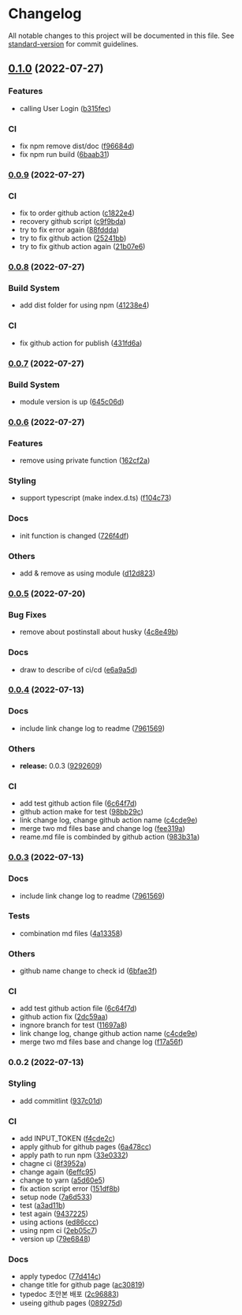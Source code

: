 # Changelog

All notable changes to this project will be documented in this file. See [standard-version](https://github.com/conventional-changelog/standard-version) for commit guidelines.

## [0.1.0](https://github.com/seojinwoo/IotDeviceSdk4React/compare/v0.0.9...v0.1.0) (2022-07-27)


### Features

* calling User Login ([b315fec](https://github.com/seojinwoo/IotDeviceSdk4React/commit/b315fec1cdc66874a3dd73feab3f14546aec1cd5))


### CI

* fix npm remove dist/doc ([f96684d](https://github.com/seojinwoo/IotDeviceSdk4React/commit/f96684d0524006450475653a46888b4f17c96637))
* fix npm run build ([6baab31](https://github.com/seojinwoo/IotDeviceSdk4React/commit/6baab318c3c77fdbdf23684fc28678244ca9fd7f))

### [0.0.9](https://github.com/seojinwoo/IotDeviceSdk4React/compare/v0.0.8...v0.0.9) (2022-07-27)


### CI

* fix to order github action ([c1822e4](https://github.com/seojinwoo/IotDeviceSdk4React/commit/c1822e41aa453f480cda887009376151b656da49))
* recovery github script ([c9f9bda](https://github.com/seojinwoo/IotDeviceSdk4React/commit/c9f9bda4841c951d70d1460ed8c9213c51268ed0))
* try to fix error again ([88fddda](https://github.com/seojinwoo/IotDeviceSdk4React/commit/88fdddab469c9cc993dd4a534deb60e6447f6ed0))
* try to fix github action ([25241bb](https://github.com/seojinwoo/IotDeviceSdk4React/commit/25241bb6a5ce7cef280cb7e530e835cf3c6bbd7c))
* try to fix github action again ([21b07e6](https://github.com/seojinwoo/IotDeviceSdk4React/commit/21b07e647c0150a70661909a4a97063d7a3428fb))

### [0.0.8](https://github.com/seojinwoo/IotDeviceSdk4React/compare/v0.0.7...v0.0.8) (2022-07-27)


### Build System

* add dist folder for using npm ([41238e4](https://github.com/seojinwoo/IotDeviceSdk4React/commit/41238e4332f4ad31596c717c4dc89a8388665d45))


### CI

* fix github action for publish ([431fd6a](https://github.com/seojinwoo/IotDeviceSdk4React/commit/431fd6aa13d5d3dce312d5cd6d91773863df7a65))

### [0.0.7](https://github.com/seojinwoo/IotDeviceSdk4React/compare/v0.0.6...v0.0.7) (2022-07-27)


### Build System

* module version is up ([645c06d](https://github.com/seojinwoo/IotDeviceSdk4React/commit/645c06d6c302dd8088d8b419b04c94f14e223522))

### [0.0.6](https://github.com/seojinwoo/IotDeviceSdk4React/compare/v0.0.5...v0.0.6) (2022-07-27)


### Features

* remove using private function ([162cf2a](https://github.com/seojinwoo/IotDeviceSdk4React/commit/162cf2a810ea31aac11d1408193beb782e56dcea))


### Styling

* support typescript (make index.d.ts) ([f104c73](https://github.com/seojinwoo/IotDeviceSdk4React/commit/f104c738cfd969991143f879b88250ab8c9a01bf))


### Docs

* init function is changed ([726f4df](https://github.com/seojinwoo/IotDeviceSdk4React/commit/726f4dff050fe72abe45169a3f3d3cf992fc658a))


### Others

* add & remove as using module ([d12d823](https://github.com/seojinwoo/IotDeviceSdk4React/commit/d12d8239a44f836aa215e933ba60950624839716))

### [0.0.5](https://github.com/seojinwoo/IotDeviceSdk4React/compare/v0.0.4...v0.0.5) (2022-07-20)


### Bug Fixes

* remove about postinstall about husky ([4c8e49b](https://github.com/seojinwoo/IotDeviceSdk4React/commit/4c8e49b5e6f1239cc561c18057df8fa584fae715))


### Docs

* draw to describe of ci/cd ([e6a9a5d](https://github.com/seojinwoo/IotDeviceSdk4React/commit/e6a9a5d4d851643e303641fb5f1edaa466829ac7))

### [0.0.4](https://github.com/seojinwoo/IotDeviceSdk4React/compare/v0.0.2...v0.0.4) (2022-07-13)


### Docs

* include link change log to readme ([7961569](https://github.com/seojinwoo/IotDeviceSdk4React/commit/796156958d36c74e779fec92f40a46872f2cff49))


### Others

* **release:** 0.0.3 ([9292609](https://github.com/seojinwoo/IotDeviceSdk4React/commit/9292609e95e22e5b9b5867e31743f1fc221d8bd5))


### CI

* add test github action file ([6c64f7d](https://github.com/seojinwoo/IotDeviceSdk4React/commit/6c64f7de45a484fb51d487689e88e4081fc199c4))
* github action make for test ([98bb29c](https://github.com/seojinwoo/IotDeviceSdk4React/commit/98bb29c81cdb6ac7369995eadf414b0499cc02ed))
* link change log, change github action name ([c4cde9e](https://github.com/seojinwoo/IotDeviceSdk4React/commit/c4cde9e9e04503ffab9409957aae7be5ae4909ef))
* merge two md files base and change log ([fee319a](https://github.com/seojinwoo/IotDeviceSdk4React/commit/fee319a53e2deedeacae8a2196c0a005d8f1b392))
* reame.md file is combinded by github action ([983b31a](https://github.com/seojinwoo/IotDeviceSdk4React/commit/983b31ac5f66303f4c69d1fe1e0078f76f2b473f))

### [0.0.3](https://github.com/seojinwoo/IotDeviceSdk4React/compare/v0.0.2...v0.0.3) (2022-07-13)


### Docs

* include link change log to readme ([7961569](https://github.com/seojinwoo/IotDeviceSdk4React/commit/796156958d36c74e779fec92f40a46872f2cff49))


### Tests

* combination md files ([4a13358](https://github.com/seojinwoo/IotDeviceSdk4React/commit/4a13358270cdde88ff9ad8406b9a4df13e1f42ef))


### Others

* github name change to check id ([6bfae3f](https://github.com/seojinwoo/IotDeviceSdk4React/commit/6bfae3f6c3aa27857d2f92327af9aa8f0929817a))


### CI

* add test github action file ([6c64f7d](https://github.com/seojinwoo/IotDeviceSdk4React/commit/6c64f7de45a484fb51d487689e88e4081fc199c4))
* github action fix ([2dc59aa](https://github.com/seojinwoo/IotDeviceSdk4React/commit/2dc59aace588aeedd0c78c052c2dd6e51039ae56))
* ingnore branch for test ([11697a8](https://github.com/seojinwoo/IotDeviceSdk4React/commit/11697a827c3e5bc6b7e013d3dde35990870bb9bb))
* link change log, change github action name ([c4cde9e](https://github.com/seojinwoo/IotDeviceSdk4React/commit/c4cde9e9e04503ffab9409957aae7be5ae4909ef))
* merge two md files base and change log ([f17a56f](https://github.com/seojinwoo/IotDeviceSdk4React/commit/f17a56f6c1d1f3cce990f24fe5c7e2c5e34be616))

### 0.0.2 (2022-07-13)


### Styling

* add commitlint ([937c01d](https://github.com/seojinwoo/IotDeviceSdk4React/commit/937c01dd0b0df9bc4f45745dd311001a44555766))


### CI

* add INPUT_TOKEN ([f4cde2c](https://github.com/seojinwoo/IotDeviceSdk4React/commit/f4cde2c2424debbf3cb2dda9d10c1a2c57b9cf7f))
* apply github for github pages ([6a478cc](https://github.com/seojinwoo/IotDeviceSdk4React/commit/6a478cc327a73bda3d9044c4f0bc4a2cacfb580c))
* apply path to run npm ([33e0332](https://github.com/seojinwoo/IotDeviceSdk4React/commit/33e0332d51667acf1f098ca38c0a9462865002a7))
* chagne ci ([8f3952a](https://github.com/seojinwoo/IotDeviceSdk4React/commit/8f3952a0ac66dc41c4a319d581885e2aecf7313a))
* change again ([6effc95](https://github.com/seojinwoo/IotDeviceSdk4React/commit/6effc955db8465542e5dcaac3c0b67297eb02ba9))
* change to yarn ([a5d60e5](https://github.com/seojinwoo/IotDeviceSdk4React/commit/a5d60e5aaeb71c2bec70ca4b1de051cec4203e72))
* fix action script error ([151df8b](https://github.com/seojinwoo/IotDeviceSdk4React/commit/151df8b733ebbd62b56938a16cde6d26b368be6f))
* setup node ([7a6d533](https://github.com/seojinwoo/IotDeviceSdk4React/commit/7a6d5333f59f0f07bc5c13b63dffa17b3d4ff77a))
* test ([a3ad11b](https://github.com/seojinwoo/IotDeviceSdk4React/commit/a3ad11be1798e00d125742d28b22548c3be51e3e))
* test again ([9437225](https://github.com/seojinwoo/IotDeviceSdk4React/commit/9437225bec649a09a58ca8621d27d13d09944003))
* using actions ([ed86ccc](https://github.com/seojinwoo/IotDeviceSdk4React/commit/ed86ccc64a22251f74e8b000984ba54c1f62a3d5))
* using npm ci ([2eb05c7](https://github.com/seojinwoo/IotDeviceSdk4React/commit/2eb05c738beb1ba497743569349c4b3ff335df00))
* version up ([79e6848](https://github.com/seojinwoo/IotDeviceSdk4React/commit/79e6848d1d01c1d042e95e5255a74d7e099369ef))


### Docs

* apply typedoc ([77d414c](https://github.com/seojinwoo/IotDeviceSdk4React/commit/77d414c18fa9516c6461c1a013ae52f959b9accc))
* change title for github page ([ac30819](https://github.com/seojinwoo/IotDeviceSdk4React/commit/ac308199072167c2cf460697b0c3ccdc6d2c2a8a))
* typedoc 초안본 배포 ([2c96883](https://github.com/seojinwoo/IotDeviceSdk4React/commit/2c96883cf7286196d61a62146386ce290ad7fc00))
* useing github pages ([089275d](https://github.com/seojinwoo/IotDeviceSdk4React/commit/089275d757ca5b3dccbc5960cb63010fd751637b))
